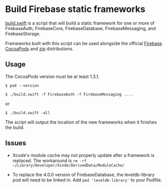 # Build Firebase static frameworks

[build.swift](build.swift) is a script that will build a static framework for
one or more of FirebaseAuth, FirebaseCore, FirebaseDatabase, FirebaseMessaging,
and FirebaseStorage.

Frameworks built with this script can be used alongside the official [Firebase
CocoaPods](https://cocoapods.org/pods/Firebase) and
[zip](https://firebase.google.com/docs/ios/setup#frameworks) distributions.


## Usage

The CocoaPods version must be at least 1.3.1.

```
$ pod --version
```

```
$ ./build.swift -f FirebaseAuth -f FirebaseMessaging ....
```
or
```
$ ./build.swift -all
```

The script will output the location of the new frameworks when it finishes
the build.


## Issues

* Xcode's module cache may not properly update after a framework is replaced.
The workaround is `rm -rf ~/Library/Developer/Xcode/DerivedData/ModuleCache/`

* To replace the 4.0.0 version of FirebaseDatabase, the leveldb-library pod
will need to be linked in. Add `pod 'leveldb-library'` to your Podfile.
